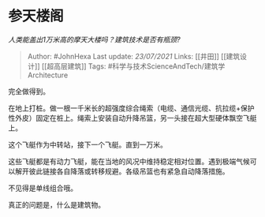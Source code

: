 # 参天楼阁
*人类能盖出1万米高的摩天大楼吗？建筑技术是否有瓶颈?*

> Author: #JohnHexa
Last update: *23/07/2021* 
Links:  [[井田]] [[建筑设计]] [[超高层建筑]]
Tags: #科学与技术ScienceAndTech/建筑学Architecture 

 
完全做得到。

在地上打桩。做一根一千米长的超强度综合绳索（电缆、通信光缆、抗拉缆+保护性外皮）固定在桩上。绳索上安装自动升降吊篮，另一头接在超大型硬体飘空飞艇上。

这个飞艇作为中转站，接下一个飞艇。直到一万米。

这些飞艇都是有动力飞艇，能在当地的风况中维持稳定相对位置。遇到极端气候可以解开彼此链接各自降落或转移规避。各级吊篮也有紧急自动降落措施。

不见得是单线组合哦。

真正的问题是，什么是建筑物。



